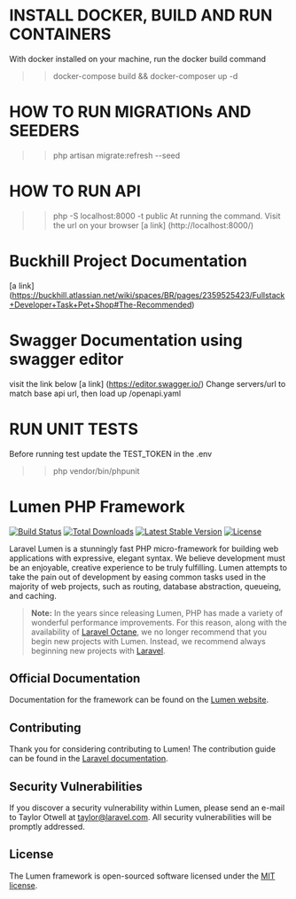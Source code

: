 # INSTALL DOCKER, BUILD AND RUN CONTAINERS
 With docker installed on your machine, run the docker build command

>> docker-compose build && docker-composer up -d 

# HOW TO RUN MIGRATIONs AND SEEDERS
>> php artisan migrate:refresh --seed

# HOW TO RUN API
>> php -S localhost:8000 -t public
At running the command. Visit the url on your browser
[a link] (http://localhost:8000/)


# Buckhill Project Documentation
[a link] (https://buckhill.atlassian.net/wiki/spaces/BR/pages/2359525423/Fullstack+Developer+Task+Pet+Shop#The-Recommended)


# Swagger Documentation using swagger editor
visit the link below
[a link] (https://editor.swagger.io/)
Change servers/url to match base api url, then load up /openapi.yaml


# RUN UNIT TESTS
Before running test update the TEST_TOKEN in the .env
>> php vendor/bin/phpunit


# Lumen PHP Framework

[![Build Status](https://travis-ci.org/laravel/lumen-framework.svg)](https://travis-ci.org/laravel/lumen-framework)
[![Total Downloads](https://img.shields.io/packagist/dt/laravel/lumen-framework)](https://packagist.org/packages/laravel/lumen-framework)
[![Latest Stable Version](https://img.shields.io/packagist/v/laravel/lumen-framework)](https://packagist.org/packages/laravel/lumen-framework)
[![License](https://img.shields.io/packagist/l/laravel/lumen)](https://packagist.org/packages/laravel/lumen-framework)

Laravel Lumen is a stunningly fast PHP micro-framework for building web applications with expressive, elegant syntax. We believe development must be an enjoyable, creative experience to be truly fulfilling. Lumen attempts to take the pain out of development by easing common tasks used in the majority of web projects, such as routing, database abstraction, queueing, and caching.

> **Note:** In the years since releasing Lumen, PHP has made a variety of wonderful performance improvements. For this reason, along with the availability of [Laravel Octane](https://laravel.com/docs/octane), we no longer recommend that you begin new projects with Lumen. Instead, we recommend always beginning new projects with [Laravel](https://laravel.com).

## Official Documentation

Documentation for the framework can be found on the [Lumen website](https://lumen.laravel.com/docs).

## Contributing

Thank you for considering contributing to Lumen! The contribution guide can be found in the [Laravel documentation](https://laravel.com/docs/contributions).

## Security Vulnerabilities

If you discover a security vulnerability within Lumen, please send an e-mail to Taylor Otwell at taylor@laravel.com. All security vulnerabilities will be promptly addressed.

## License

The Lumen framework is open-sourced software licensed under the [MIT license](https://opensource.org/licenses/MIT).
